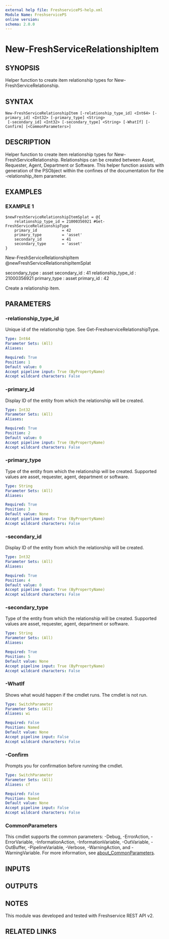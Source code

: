 ```yaml
---
external help file: FreshservicePS-help.xml
Module Name: FreshservicePS
online version:
schema: 2.0.0
---
```


# New-FreshServiceRelationshipItem

## SYNOPSIS
Helper function to create item relationship types for New-FreshServiceRelationship.

## SYNTAX

```
New-FreshServiceRelationshipItem [-relationship_type_id] <Int64> [-primary_id] <Int32> [-primary_type] <String>
 [-secondary_id] <Int32> [-secondary_type] <String> [-WhatIf] [-Confirm] [<CommonParameters>]
```

## DESCRIPTION
Helper function to create item relationship types for New-FreshServiceRelationship.
Relationships can be created between
Asset, Requester, Agent, Department or Software.
This helper function assists with generation of the PSObject within the confines
of the documentation for the -relationship_item parameter.

## EXAMPLES

### EXAMPLE 1
```
$newFreshServiceRelationshipItemSplat = @{
    relationship_type_id = 21000356921 #Get-FreshServiceRelationshipType
    primary_id           = 42
    primary_type         = 'asset'
    secondary_id         = 41
    secondary_type       = 'asset'
}
```

New-FreshServiceRelationshipItem @newFreshServiceRelationshipItemSplat

secondary_type       : asset
secondary_id         : 41
relationship_type_id : 21000356921
primary_type         : asset
primary_id           : 42

Create a relationship item.

## PARAMETERS

### -relationship_type_id
Unique id of the relationship type.
See Get-FreshserviceRelationshipType.

```yaml
Type: Int64
Parameter Sets: (All)
Aliases:

Required: True
Position: 1
Default value: 0
Accept pipeline input: True (ByPropertyName)
Accept wildcard characters: False
```

### -primary_id
Display ID of the entity from which the relationship will be created.

```yaml
Type: Int32
Parameter Sets: (All)
Aliases:

Required: True
Position: 2
Default value: 0
Accept pipeline input: True (ByPropertyName)
Accept wildcard characters: False
```

### -primary_type
Type of the entity from which the relationship will be created.
Supported values are asset, requester, agent, department or software.

```yaml
Type: String
Parameter Sets: (All)
Aliases:

Required: True
Position: 3
Default value: None
Accept pipeline input: True (ByPropertyName)
Accept wildcard characters: False
```

### -secondary_id
Display ID of the entity from which the relationship will be created.

```yaml
Type: Int32
Parameter Sets: (All)
Aliases:

Required: True
Position: 4
Default value: 0
Accept pipeline input: True (ByPropertyName)
Accept wildcard characters: False
```

### -secondary_type
Type of the entity from which the relationship will be created.
Supported values are asset, requester, agent, department or software.

```yaml
Type: String
Parameter Sets: (All)
Aliases:

Required: True
Position: 5
Default value: None
Accept pipeline input: True (ByPropertyName)
Accept wildcard characters: False
```

### -WhatIf
Shows what would happen if the cmdlet runs.
The cmdlet is not run.

```yaml
Type: SwitchParameter
Parameter Sets: (All)
Aliases: wi

Required: False
Position: Named
Default value: None
Accept pipeline input: False
Accept wildcard characters: False
```

### -Confirm
Prompts you for confirmation before running the cmdlet.

```yaml
Type: SwitchParameter
Parameter Sets: (All)
Aliases: cf

Required: False
Position: Named
Default value: None
Accept pipeline input: False
Accept wildcard characters: False
```

### CommonParameters
This cmdlet supports the common parameters: -Debug, -ErrorAction, -ErrorVariable, -InformationAction, -InformationVariable, -OutVariable, -OutBuffer, -PipelineVariable, -Verbose, -WarningAction, and -WarningVariable. For more information, see [about_CommonParameters](http://go.microsoft.com/fwlink/?LinkID=113216).

## INPUTS

## OUTPUTS

## NOTES
This module was developed and tested with Freshservice REST API v2.

## RELATED LINKS
